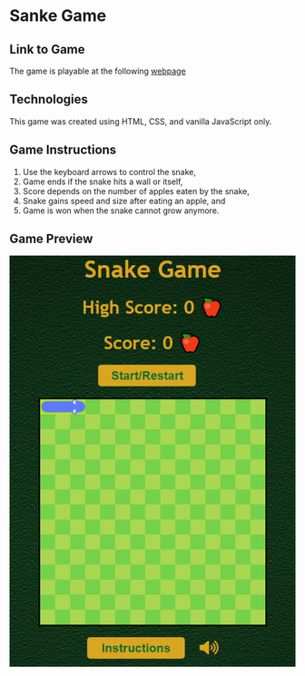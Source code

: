 # Sanke Game

## Link to Game

The game is playable at the following [webpage](https://wissamfawaz.github.io/snake-game/)

## Technologies

This game was created using HTML, CSS, and vanilla JavaScript only.

## Game Instructions

1. Use the keyboard arrows to control the snake,
2. Game ends if the snake hits a wall or itself,
3. Score depends on the number of apples eaten by the snake,
4. Snake gains speed and size after eating an apple, and
5. Game is won when the snake cannot grow anymore.

## Game Preview

![Game Preview](images/game_snippet.png)
